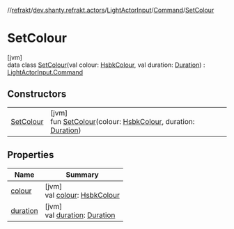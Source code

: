 //[refrakt](../../../../../index.md)/[dev.shanty.refrakt.actors](../../../index.md)/[LightActorInput](../../index.md)/[Command](../index.md)/[SetColour](index.md)

# SetColour

[jvm]\
data class [SetColour](index.md)(val colour: [HsbkColour](../../../../dev.shanty.refrakt.models/-hsbk-colour/index.md), val duration: [Duration](https://kotlinlang.org/api/latest/jvm/stdlib/kotlin.time/-duration/index.html)) : [LightActorInput.Command](../index.md)

## Constructors

| | |
|---|---|
| [SetColour](-set-colour.md) | [jvm]<br>fun [SetColour](-set-colour.md)(colour: [HsbkColour](../../../../dev.shanty.refrakt.models/-hsbk-colour/index.md), duration: [Duration](https://kotlinlang.org/api/latest/jvm/stdlib/kotlin.time/-duration/index.html)) |

## Properties

| Name | Summary |
|---|---|
| [colour](colour.md) | [jvm]<br>val [colour](colour.md): [HsbkColour](../../../../dev.shanty.refrakt.models/-hsbk-colour/index.md) |
| [duration](duration.md) | [jvm]<br>val [duration](duration.md): [Duration](https://kotlinlang.org/api/latest/jvm/stdlib/kotlin.time/-duration/index.html) |
